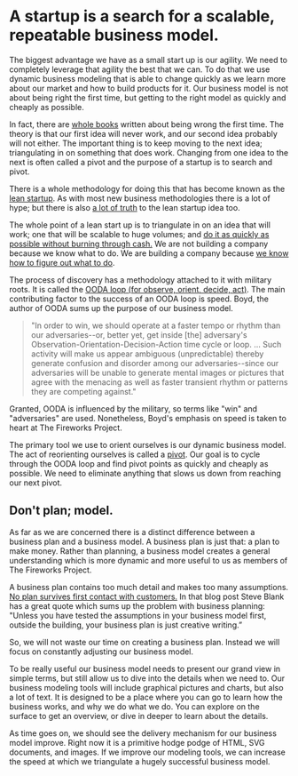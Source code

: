 A startup is a search for a scalable, repeatable business model.
================================================================
The biggest advantage we have as a small start up is our agility. We need to
completely leverage that agility the best that we can.  To do that we use
dynamic business modeling that is able to change quickly as we learn more about
our market and how to build products for it.  Our business model is not about
being right the first time, but getting to the right model as quickly and
cheaply as possible.

In fact, there are [whole books][2] written about being wrong the first time.
The theory is that our first idea will never work, and our second idea probably
will not either. The important thing is to keep moving to the next idea;
triangulating in on something that does work. Changing from one idea to the next
is often called a pivot and the purpose of a startup is to search and pivot.

There is a whole methodology for doing this that has become known as the [lean
startup][3]. As with most new business methodologies there is a lot of hype;
but there is also [a lot of truth][4] to the lean startup idea too.

The whole point of a lean start up is to triangulate in on an idea that will
work; one that will be scalable to huge volumes; and [do it as quickly as
possible without burning through cash.][6] We are not building a company
because we know what to do. We are building a company because [we know how to
figure out what to do][5].

The process of discovery has a methodology attached to it with military roots.
It is called the [OODA loop (for observe, orient, decide, act)][7].  The main
contributing factor to the success of an OODA loop is speed.  Boyd, the author
of OODA sums up the purpose of our business model.

>"In order to win, we should operate at a faster tempo or rhythm than our adversaries--or, better yet, get inside [the] adversary's Observation-Orientation-Decision-Action time cycle or loop. ... Such activity will make us appear ambiguous (unpredictable) thereby generate confusion and disorder among our adversaries--since our adversaries will be unable to generate mental images or pictures that agree with the menacing as well as faster transient rhythm or patterns they are competing against."

Granted, OODA is influenced by the military, so terms like "win" and
"adversaries" are used. Nonetheless, Boyd's emphasis on speed is taken to heart
at The Fireworks Project.

The primary tool we use to orient ourselves is our dynamic business model. The
act of reorienting ourselves is called a [pivot][8].  Our goal is to cycle
through the OODA loop and find pivot points as quickly and cheaply as possible.
We need to eliminate anything that slows us down from reaching our next pivot.

Don't plan; model.
------------------
As far as we are concerned there is a distinct difference between a business
plan and a business model. A business plan is just that: a plan to make money.
Rather than planning, a business model creates a general understanding which is
more dynamic and more useful to us as members of The Fireworks Project.

A business plan contains too much detail and makes too many assumptions.  [No
plan survives first contact with customers.][1] In that blog post Steve Blank
has a great quote which sums up the problem with business planning: "Unless you
have tested the assumptions in your business model first, outside the building,
your business plan is just creative writing.”

So, we will not waste our time on creating a business plan. Instead we will
focus on constantly adjusting our business model.

To be really useful our business model needs to present our grand view in
simple terms, but still allow us to dive into the details when we need to. Our
business modeling tools will include graphical pictures and charts, but also a
lot of text. It is designed to be a place where you can go to learn how the
business works, and why we do what we do. You can explore on the surface to get
an overview, or dive in deeper to learn about the details.

As time goes on, we should see the delivery mechanism for our business model improve.
Right now it is a primitive hodge podge of HTML, SVG documents, and images. If we
improve our modeling tools, we can increase the speed at which we triangulate
a hugely successful business model.

  [1]: http://steveblank.com/2010/04/08/no-plan-survives-first-contact-with-customers-%E2%80%93-business-plans-versus-business-models/
  [2]: http://www.amazon.com/Getting-Plan-Breaking-Through-Business/dp/1422126692
  [3]: http://adam.heroku.com/past/2010/4/30/startup_lessons_learned/
  [4]: http://giffconstable.com/2010/05/lean-startup-marketing-bullshit/
  [5]: http://www.startuplessonslearned.com/2009/04/built-to-learn.html
  [6]: http://www.startuplessonslearned.com/2009/03/cash-is-not-king.html
  [7]: http://en.wikipedia.org/wiki/OODA_Loop
  [8]: http://www.startuplessonslearned.com/2009/06/pivot-dont-jump-to-new-vision.html

